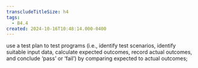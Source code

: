 ```yaml
---
transcludeTitleSize: h4
tags:
  - B4.4
created: 2024-10-16T10:48:14.000-0400
---
```

use a test plan to test programs (i.e., identify test scenarios, identify suitable input data, calculate expected outcomes, record actual outcomes, and conclude ‘pass’ or ‘fail’) by comparing expected to actual outcomes;